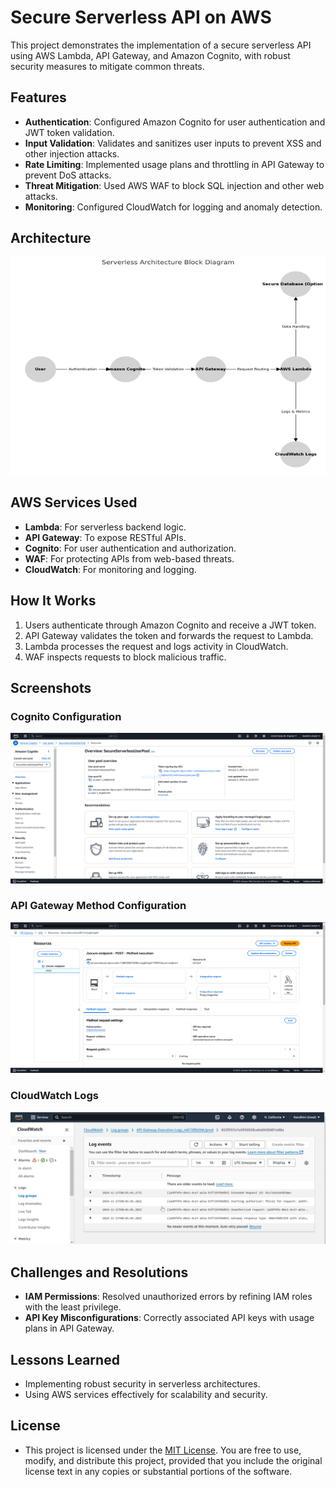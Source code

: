 # Secure Serverless API on AWS

This project demonstrates the implementation of a secure serverless API using AWS Lambda, API Gateway, and Amazon Cognito, with robust security measures to mitigate common threats.

## Features
- **Authentication**: Configured Amazon Cognito for user authentication and JWT token validation.
- **Input Validation**: Validates and sanitizes user inputs to prevent XSS and other injection attacks.
- **Rate Limiting**: Implemented usage plans and throttling in API Gateway to prevent DoS attacks.
- **Threat Mitigation**: Used AWS WAF to block SQL injection and other web attacks.
- **Monitoring**: Configured CloudWatch for logging and anomaly detection.

## Architecture
![Architecture Diagram](media/screenshots/serverless_architecture_flowchart.png)

## AWS Services Used
- **Lambda**: For serverless backend logic.
- **API Gateway**: To expose RESTful APIs.
- **Cognito**: For user authentication and authorization.
- **WAF**: For protecting APIs from web-based threats.
- **CloudWatch**: For monitoring and logging.

## How It Works
1. Users authenticate through Amazon Cognito and receive a JWT token.
2. API Gateway validates the token and forwards the request to Lambda.
3. Lambda processes the request and logs activity in CloudWatch.
4. WAF inspects requests to block malicious traffic.

## Screenshots
### Cognito Configuration
![Cognito User Pool](media/screenshots/cognito_userpool.png)

### API Gateway Method Configuration
![API Gateway Method](media/screenshots/post_method_request.png)

### CloudWatch Logs
![CloudWatch Logs](media/screenshots/cloudwacth_log_stream.png)

## Challenges and Resolutions
- **IAM Permissions**: Resolved unauthorized errors by refining IAM roles with the least privilege.
- **API Key Misconfigurations**: Correctly associated API keys with usage plans in API Gateway.

## Lessons Learned
- Implementing robust security in serverless architectures.
- Using AWS services effectively for scalability and security.

## License
- This project is licensed under the [MIT License](License). You are free to use, modify, and distribute this project, provided that you include the original license text in any copies or substantial portions of the software.

